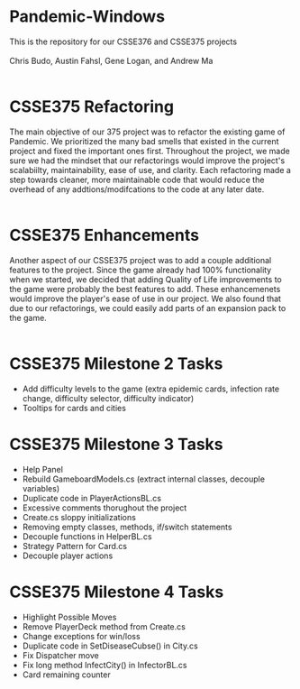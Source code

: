# Pandemic-Windows

This is the repository for our CSSE376 and CSSE375 projects
<br /><br />
Chris Budo, Austin Fahsl, Gene Logan, and Andrew Ma
<br /><br />
# CSSE375 Refactoring
The main objective of our 375 project was to refactor the existing game of Pandemic. We prioritized the many bad smells that existed in the current project and fixed the important ones first. Throughout the project, we made sure we had the mindset that our refactorings would improve the project's scalabiilty, maintainability, ease of use, and clarity. Each refactoring made a step towards cleaner, more maintainable code that would reduce the overhead of any addtions/modifcations to the code at any later date.
<br /><br />
# CSSE375 Enhancements
Another aspect of our CSSE375 project was to add a couple additional features to the project. Since the game already had 100% functionality when we started, we decided that adding Quality of Life improvements to the game were probably the best features to add. These enhancemenets would improve the player's ease of use in our project. We also found that due to our refactorings, we could easily add parts of an expansion pack to the game.
<br /><br />
# CSSE375 Milestone 2 Tasks
- Add difficulty levels to the game (extra epidemic cards, infection rate change, difficulty selector, difficulty indicator)
- Tooltips for cards and cities

# CSSE375 Milestone 3 Tasks
- Help Panel
- Rebuild GameboardModels.cs (extract internal classes, decouple variables)
- Duplicate code in PlayerActionsBL.cs
- Excessive comments thorughout the project
- Create.cs sloppy initializations
- Removing empty classes, methods, if/switch statements
- Decouple functions in HelperBL.cs
- Strategy Pattern for Card.cs
- Decouple player actions

# CSSE375 Milestone 4 Tasks
- Highlight Possible Moves
- Remove PlayerDeck method from Create.cs
- Change exceptions for win/loss
- Duplicate code in SetDiseaseCubse() in City.cs
- Fix Dispatcher move
- Fix long method InfectCity() in InfectorBL.cs
- Card remaining counter
